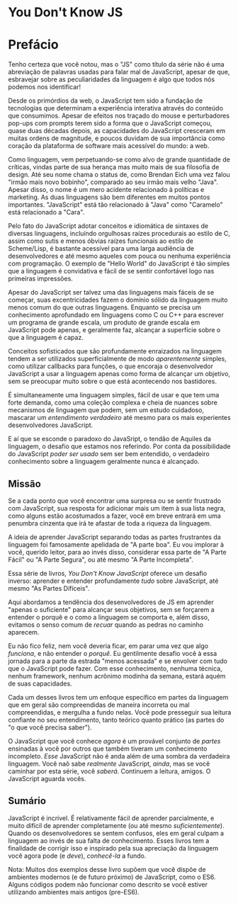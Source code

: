# You Don't Know JS
# Prefácio

Tenho certeza que você notou, mas o "JS" como título da série não é uma abreviação de palavras usadas para falar mal de JavaScript, apesar de que, esbravejar sobre as peculiaridades da linguagem é algo que todos nós podemos nos identificar!

Desde os primórdios da web, o JavaScript tem sido a fundação de tecnologias que determinam a experiência interativa através do conteúdo que consumimos. Apesar de efeitos nos traçado do mouse e perturbadores pop-ups com prompts terem sido a forma que o JavaScript começou, quase duas décadas depois, as capacidades do JavaScript cresceram em muitas ordens de magnitude, e poucos duvidam de sua importância como coração da plataforma de software mais acessível do mundo: a web.

Como linguagem, vem perpetuando-se como alvo de grande quantidade de críticas, vindas parte de sua herança mas muito mais de sua filosofia de design. Até seu nome chama o status de, como Brendan Eich uma vez falou "irmão mais novo bobinho", comparado ao seu irmão mais velho "Java". Apesar disso, o nome é um mero acidente relacionado à políticas e marketing. As duas linguagens são bem diferentes em muitos pontos importantes. "JavaScript" está tão relacionado à "Java" como "Caramelo" está relacionado a  "Cara".

Pelo fato do JavaScript adotar conceitos e idiomática de sintaxes de diversas linguagens, incluíndo orgulhosas raízes procedurais ao estilo de C, assim como sutis e menos óbvias raízes funcionais ao estilo de Scheme/Lisp, é bastante acessível para uma larga audiência de desenvolvedores e até mesmo aqueles com pouca ou nenhuma experiência com programação. O exemplo de "Hello World" do JavaScript é tão simples que a linguagem é convidativa e fácil de se sentir confortável logo nas primeiras impressões.

Apesar do JavaScript ser talvez uma das linguagens mais fáceis de se começar, suas excentricidades fazem o domínio sólido da linguagem muito menos comum do que outras linguagens. Enquanto se precisa um conhecimento aprofundado em linguagens como C ou C++ para escrever um programa de grande escala, um produto de grande escala em JavaScript pode apenas, e geralmente faz, alcançar a superfície sobre o que a linguagem é capaz.

Conceitos sofisticados que são profundamente enraizados na linguagem tendem a ser utilizados superficialmente de modo *aparentemente* simples, como utilizar callbacks para funções, o que encoraja o desenvolvedor JavaScript a usar a linguagem apenas como forma de alcançar um objetivo, sem se preocupar muito sobre o que está acontecendo nos bastidores.

É simultaneamente uma linguagem simples, fácil de usar e que tem uma forte demanda, como uma coleção complexa e cheia de nuances sobre mecanismos de linguagem que podem, sem um estudo cuidadoso, mascarar um *entendimento verdadeiro* até mesmo para os mais experientes desenvolvedores JavaScript.

E aí que se esconde o paradoxo do JavaSript, o tendão de Aquiles da linguagem, o desafio que estamos nos referindo. Por conta da possibilidade do JavaScript *poder ser usado* sem ser bem entendido, o verdadeiro conhecimento sobre a linguagem geralmente nunca é alcançado.

## Missão

Se a cada ponto que você encontrar uma surpresa ou se sentir frustrado com JavaScript, sua resposta for adicionar mais um item à sua lista negra, como alguns estão acostumados a fazer, você em breve entrará em uma penumbra cinzenta que irá te afastar de toda a riqueza da linguagem.

A ideia de aprender JavaScript separando todas as partes frustrantes da linguagem foi famosamente apelidada de "A parte boa". Eu vou implorar à você, querido leitor, para ao invés disso, considerar essa parte de "A Parte Fácil" ou "A Parte Segura", ou até mesmo "A Parte Incompleta".

Essa série de livros, *You Don't Know JavaScript* oferece um desafio inverso: aprender e entender profundamente *tudo* sobre JavaScript, até mesmo "As Partes Dífíceis".

Aqui abordamos a tendência dos desenvolvedores de JS em aprender "apenas o suficiente" para alcançar seus objetivos, sem se forçarem a entender o porquê e o como a linguagem se comporta e, além disso, evitamos o senso comum de *recuar* quando as pedras no caminho aparecem.

Eu não fico feliz, nem você deveria ficar, em parar uma vez que algo *funciona*, e não entender o *porquê*. Eu gentilmente desafio você à essa jornada para a parte da estrada "menos acessada" e se envolver com tudo que o JavaScript pode fazer. Com esse conhecimento, nenhuma técnica, nenhum framework, nenhum acrônimo modinha da semana, estará aquém de suas capacidades.

Cada um desses livros tem um enfoque específico em partes da linguagem que em geral são compreendidas de maneira incorreta ou mal compreendidas, e mergulha a fundo nelas. Você pode presseguir sua leitura confiante no seu entendimento, tanto teórico quanto prático (as partes do "o que você precisa saber").

O JavaScript que você conhece *agora* é um provável conjunto de *partes* ensinadas à você por outros que também tiveram um conhecimento incompleto. *Esse* JavaScript não é anda além de uma sombra da verdadeira linguagem. Você naõ sabe *realmente* JavaScript, *ainda*, mas se você caminhar por esta série, você *saberá*. Continuem a leitura, amigos. O JavaScript aguarda vocês.

## Sumário

JavaScript é incrível. É relativamente fácil de aprender parcialmente, e muito difícil de aprender completamente (ou até mesmo *suficientemente*). Quando os desenvolvedores se sentem confusos, eles em geral culpam a linguagem ao invés de sua falta de conhecimento. Esses livros tem a finalidade de corrigir isso e inspirado pela sua apreciação da linguagem você agora pode (e *deve*), *conhecê-la* a fundo.

Nota: Muitos dos exemplos desse livro supõem que você dispõe de ambientes modernos (e de futuro próximo) de JavaScript, como o ES6. Alguns códigos podem não funcionar como descrito se você estiver utilizando ambientes mais antigos (pre-ES6).
